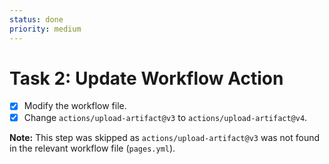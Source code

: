 ```yaml
---
status: done
priority: medium
---
```

# Task 2: Update Workflow Action

- [x] Modify the workflow file.
- [x] Change `actions/upload-artifact@v3` to `actions/upload-artifact@v4`.

**Note:** This step was skipped as `actions/upload-artifact@v3` was not found in the relevant workflow file (`pages.yml`). 